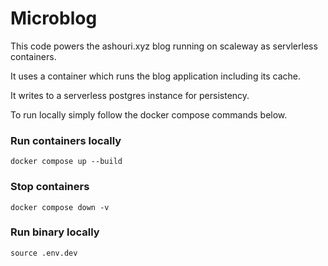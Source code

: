 # Microblog

This code powers the ashouri.xyz blog running on scaleway as servlerless containers.

It uses a container which runs the blog application including its cache.

It writes to a serverless postgres instance for persistency.

To run locally simply follow the docker compose commands below.

### Run containers locally

`docker compose up --build`

### Stop containers

`docker compose down -v`

### Run binary locally

`source .env.dev`